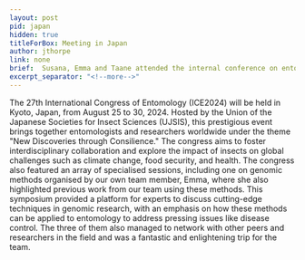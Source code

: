 ```yaml
---
layout: post
pid: japan
hidden: true
titleForBox: Meeting in Japan
author: jthorpe
link: none
brief:  Susana, Emma and Taane attended the internal conference on entomology in Kyoto. Emma organised a symposium on genomic methods.
excerpt_separator: "<!--more-->"
---
```


The 27th International Congress of Entomology (ICE2024) will be held in Kyoto, Japan, from August 25 to 30, 2024. Hosted by the Union of the Japanese Societies for Insect Sciences (UJSIS), this prestigious event brings together entomologists and researchers worldwide under the theme "New Discoveries through Consilience." The congress aims to foster interdisciplinary collaboration and explore the impact of insects on global challenges such as climate change, food security, and health.
The congress also featured an array of specialised sessions, including one on genomic methods organised by our own team member, Emma, where she also highlighted previous work from our team using these methods. This symposium provided a platform for experts to discuss cutting-edge techniques in genomic research, with an emphasis on how these methods can be applied to entomology to address pressing issues like disease control. The three of them also managed to network with other peers and researchers in the field and was a fantastic and enlightening trip for the team.